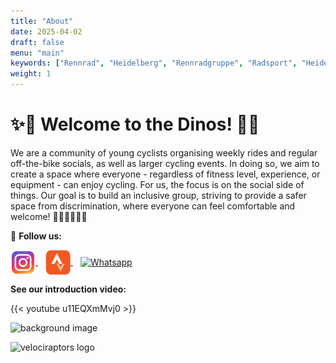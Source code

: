 ```yaml
---
title: "About"
date: 2025-04-02
draft: false
menu: "main"
keywords: ["Rennrad", "Heidelberg", "Rennradgruppe", "Radsport", "Heidelberg Radfahren", "RSV", "RTF", "bike", "cycling", "Routen"]
weight: 1
---
```


# ✨🦕 Welcome to the Dinos! 🦖✨

We are a community of young cyclists organising weekly rides and regular off-the-bike socials, as well as larger cycling events. In doing so, we aim to create a space where everyone - regardless of fitness level, experience, or equipment - can enjoy cycling. For us, the focus is on the social side of things.
Our goal is to build an inclusive group, striving to provide a safer space from discrimination, where everyone can feel comfortable and welcome! 🚴‍♀🚴‍♂🚴🚴‍

📸 **Follow us:** 

<p>
  <a href="https://www.instagram.com/velociraptorsheidelberg/" target="_blank">
    <img src="/images/icons/instagram.png" alt="Instagram" width="40" style="vertical-align: middle;"/>
  </a>
  <a href="https://www.strava.com/clubs/1194781" target="_blank" style="margin-left: 12px;">
    <img src="/images/icons/strava.png" alt="Strava" width="40" style="vertical-align: middle;"/>
  </a>
    <a href="https://chat.whatsapp.com/EEEu0gwTYzWFEnajI1RPeD" target="_blank" style="margin-left: 12px;">
    <img src="/images/icons/whatsapp.png" alt="Whatsapp" width="40" style="vertical-align: middle;"/>
  </a>
</p>

**See our introduction video:**

{{< youtube u11EQXmMvj0 >}}

![background image](/images/background.jpg)


![velociraptors logo](/images/velociraptors-logo.jpg)